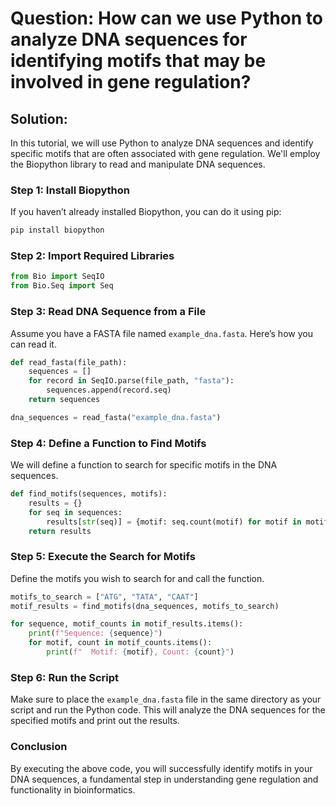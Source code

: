 # Question: How can we use Python to analyze DNA sequences for identifying motifs that may be involved in gene regulation?

## Solution:

In this tutorial, we will use Python to analyze DNA sequences and identify specific motifs that are often associated with gene regulation. We'll employ the Biopython library to read and manipulate DNA sequences.

### Step 1: Install Biopython

If you haven’t already installed Biopython, you can do it using pip:

```bash
pip install biopython
```

### Step 2: Import Required Libraries

```python
from Bio import SeqIO
from Bio.Seq import Seq
```

### Step 3: Read DNA Sequence from a File

Assume you have a FASTA file named `example_dna.fasta`. Here’s how you can read it.

```python
def read_fasta(file_path):
    sequences = []
    for record in SeqIO.parse(file_path, "fasta"):
        sequences.append(record.seq)
    return sequences

dna_sequences = read_fasta("example_dna.fasta")
```

### Step 4: Define a Function to Find Motifs

We will define a function to search for specific motifs in the DNA sequences.

```python
def find_motifs(sequences, motifs):
    results = {}
    for seq in sequences:
        results[str(seq)] = {motif: seq.count(motif) for motif in motifs}
    return results
```

### Step 5: Execute the Search for Motifs

Define the motifs you wish to search for and call the function.

```python
motifs_to_search = ["ATG", "TATA", "CAAT"]
motif_results = find_motifs(dna_sequences, motifs_to_search)

for sequence, motif_counts in motif_results.items():
    print(f"Sequence: {sequence}")
    for motif, count in motif_counts.items():
        print(f"  Motif: {motif}, Count: {count}")
```

### Step 6: Run the Script

Make sure to place the `example_dna.fasta` file in the same directory as your script and run the Python code. This will analyze the DNA sequences for the specified motifs and print out the results.

### Conclusion

By executing the above code, you will successfully identify motifs in your DNA sequences, a fundamental step in understanding gene regulation and functionality in bioinformatics.